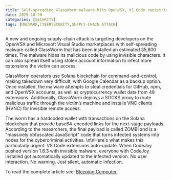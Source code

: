 ```yaml
---
title: Self-spreading GlassWorm malware hits OpenVSX, VS Code registries
date: 2025-10-20
categories: [SECURITY]
tags: [MALWARE,CYBERSECURITY,SUPPLY-CHAIN ATTACK]
---
```


A new and ongoing supply-chain attack is targeting developers on the OpenVSX and Microsoft Visual Studio marketplaces with self-spreading malware called GlassWorm that has been installed an estimated 35,800 times. The malware hides its malicious code by using invisible characters. It can also spread itself using stolen account information to infect more extensions the victim can access.

GlassWorm operators use Solana blockchain for command-and-control, making takedown very difficult, with Google Calendar as a backup option. Once installed, the malware attempts to steal credentials for GitHub, npm, and OpenVSX accounts, as well as cryptocurrency wallet data from 49 extensions. Additionally, GlassWorm deploys a SOCKS proxy to route malicious traffic through the victim’s machine and installs VNC clients (HVNC) for invisible remote access.

The worm has a hardcoded wallet with transactions on the Solana blockchain that provide base64-encoded links for the next-stage payloads. According to the researchers, the final payload is called ZOMBI and is a "massively obfuscated JavaScript" code that turns infected systems into nodes for the cybercriminal activities.  \n\nHere's what makes this particularly urgent: VS Code extensions auto-update. When CodeJoy pushed version 1.8.3 with invisible malware, everyone with CodeJoy installed got automatically updated to the infected version. No user interaction. No warning. Just silent, automatic infection.

To read the complete article see: [Bleeping Computer](https://www.bleepingcomputer.com/news/security/self-spreading-glassworm-malware-hits-openvsx-vs-code-registries/) 